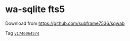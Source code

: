 # wa-sqlite fts5

Download from https://github.com/subframe7536/sqwab

Tag [`v1746064574`](https://github.com/subframe7536/sqwab/releases/v1746064574)
